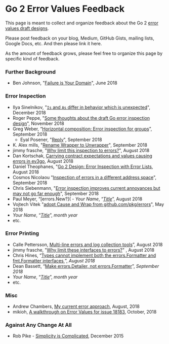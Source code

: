 # Go 2 Error Values Feedback

This page is meant to collect and organize feedback about the Go 2 [error values draft designs](https://go.googlesource.com/proposal/+/master/design/go2draft-error-values-overview.md).

Please post feedback on your blog, Medium, GitHub Gists, mailing lists, Google Docs, etc. And then please link it here.

As the amount of feedback grows, please feel free to organize this page by specific kind of feedback.

### Further Background

- Ben Johnson, "[Failure is Your Domain](https://middlemost.com/failure-is-your-domain/)", June 2018

### Error Inspection

 - Ilya Sinelnikov, "[`Is` and `As` differ in behavior which is unexpected](https://github.com/sidh/go2errorsinspection)", December 2018
 - Roger Peppe, "[Some thoughts about the draft Go error inspection design](https://gist.github.com/rogpeppe/a435b57473152e3429a5a149401edacf)", November 2018
 - Greg Weber, “[Horizontal composition: Error inspection for groups](https://gist.github.com/gregwebs/5a14a83970d607411310a3e0281d55be)”, September 2018
    - Eyal Posener, "[Reply](https://gist.github.com/gregwebs/5a14a83970d607411310a3e0281d55be#gistcomment-2710662)", September 2018 
 - K. Alex mills, "[Rename Wrapper to Unwrapper](https://gist.github.com/kalexmills/46c2cb276c69b659005d8705180b268a)", September 2018
 - jimmy frasche, "[Why limit this inspection to errors?](https://gist.github.com/jimmyfrasche/04ca2146c9130dab4d993365313722fb)", August 2018
 - Dan Kortschak, [Carrying contract expectations and values causing errors in ev3go](https://github.com/ev3go/ev3dev/blob/master/errors.go), August 2018
 - Daniel Theophanes, "[Go 2 Design: Error Inspection with Error Lists](https://docs.google.com/document/d/e/2PACX-1vT-CPcBV53awF7vq5bJEi1Y_DkuVmWW0RWl-gsujByB1mjX67rH58-mex1on1waR4Q_gyhPu5TdghMv/pub), August 2018
 - Cosmos Nicolaou "[Inspection of errors in a different address space](https://github.com/cosnicolaou/core/wiki/go-2.0-error-handling-feedback)", September 2018
- Chris Siebenmann, "[Error inspection improves current annoyances but may not go far enough](https://utcc.utoronto.ca/~cks/space/blog/programming/Go2ErrorInspectionViews)", September 2018
 - Paul Meyer, “[errors.New?]( - _Your Name_, “[_Title_](#URL)”, August 2018
 - Vojtech Vitek "[adopt Cause and Wrap from github.com/pkg/errors](https://golang.org/issue/25675)", May 2018
 - _Your Name_, “[_Title_](#URL)”, _month year_
 - etc.

### Error Printing

 - Calle Pettersson, [Multi-line errors and log collection tools](https://gist.github.com/carlpett/bc1714060235edc0ad3fd9ead82f4ce6)”, August 2018
 - jimmy frasche, "[Why limit these interfaces to errors?](https://gist.github.com/jimmyfrasche/e02fcbefee5cb14228768afec17abbee)" , August 2018
 - Chris Hines, “[Types cannot implement both the errors.Formatter and fmt.Formatter interfaces
](https://gist.github.com/ChrisHines/a732a9b1ef3acb6acfee2ccc174e31ed)”, _August 2018_
 - Dean Bassett, “[Make errors.Detailer, not errors.Formatter](https://gist.github.com/deanveloper/61544f16a7d4c3d517bda10c08080270)”, _September 2018_
 - _Your Name_, “[_Title_](#URL)”, _month year_
 - etc.

### Misc

- Andrew Chambers, [My current error approach](https://gist.github.com/andrewchambers/5cadb2b8b45271440f1a051bb1ccc9c6), August, 2018
- mikioh, [A walkthrough on Error Values for issue 18183](https://gist.github.com/mikioh/93f575120ded671bad18491ecf41743d), October, 2018

### Against Any Change At All

- Rob Pike - [Simplicity is Complicated](https://www.youtube.com/watch?v=rFejpH_tAHM), December 2015